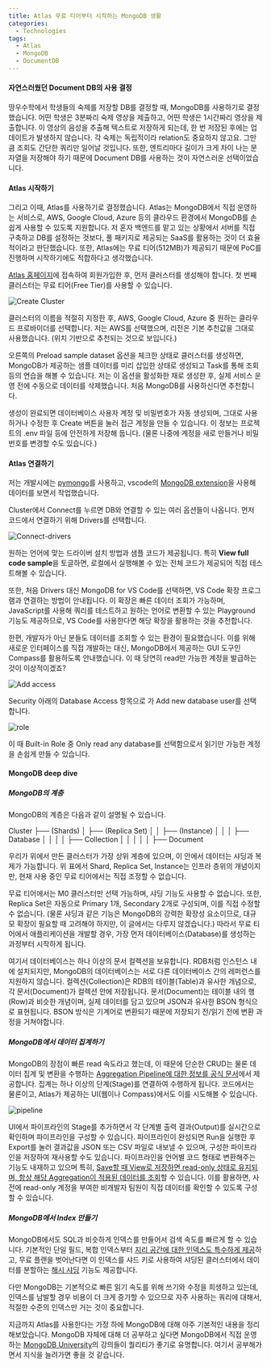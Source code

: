 ```yaml
---
title: Atlas 무료 티어부터 시작하는 MongoDB 생활
categories:
  - Technologies
tags:
  - Atlas
  - MongoDB
  - DocumentDB
---
```


#### 자연스러웠던 Document DB의 사용 결정

땅우수학에서 학생들의 숙제를 저장할 DB를 결정할 때, MongoDB를 사용하기로 결정했습니다. 어떤 학생은 3분짜리 숙제 영상을 제출하고, 어떤 학생은 1시간짜리 영상을 제출합니다. 이 영상의 음성을 추출해 텍스트로 저장하게 되는데, 한 번 저장된 후에는 업데이트가 발생하지 않습니다. 각 숙제는 독립적이라 relation도 중요하지 않고요. 그만큼 조회도 간단한 쿼리만 일어날 것입니다. 또한, 엔트리마다 길이가 크게 차이 나는 문자열을 저장해야 하기 때문에 Document DB를 사용하는 것이 자연스러운 선택이었습니다.

#### Atlas 시작하기

그리고 이때, Atlas를 사용하기로 결정했습니다. Atlas는 MongoDB에서 직접 운영하는 서비스로, AWS, Google Cloud, Azure 등의 클라우드 환경에서 MongoDB를 손쉽게 사용할 수 있도록 지원합니다. 저 혼자 백엔드를 맡고 있는 상황에서 서버를 직접 구축하고 DB를 설정하는 것보다, 풀 패키지로 제공되는 SaaS를 활용하는 것이 더 효율적이라고 판단했습니다. 또한, Atlas에는 무료 티어(512MB)가 제공되기 때문에 PoC를 진행하며 시작하기에도 적합하다고 생각했습니다.

[Atlas 홈페이지](https://cloud.mongodb.com/)에 접속하여 회원가입한 후, 먼저 클러스터를 생성해야 합니다. 첫 번째 클러스터는 무료 티어(Free Tier)를 사용할 수 있습니다.

![Create Cluster](https://github.com/user-attachments/assets/47bb938e-75f1-45ae-a2af-4df8ec336c42)

클러스터의 이름을 적절히 지정한 후, AWS, Google Cloud, Azure 중 원하는 클라우드 프로바이더를 선택합니다. 저는 AWS를 선택했으며, 리전은 기본 추천값을 그대로 사용했습니다. (위치 기반으로 추천되는 것으로 보입니다.)

오른쪽의 Preload sample dataset 옵션을 체크한 상태로 클러스터를 생성하면, MongoDB가 제공하는 샘플 데이터를 미리 삽입한 상태로 생성되고 Task를 통해 조회 등의 연습을 해볼 수 있습니다. 저는 이 옵션을 활성화한 채로 생성한 후, 실제 서비스 운영 전에 수동으로 데이터를 삭제했습니다. 처음 MongoDB를 사용하신다면 추천합니다.

생성이 완료되면 데이터베이스 사용자 계정 및 비밀번호가 자동 생성되며, 그대로 사용하거나 수정한 후 Create 버튼을 눌러 접근 계정을 만들 수 있습니다. 이 정보는 프로젝트의 .env 파일 등에 안전하게 저장해 둡니다. (물론 나중에 계정을 새로 만들거나 비밀번호를 변경할 수도 있습니다.)

#### Atlas 연결하기

저는 개발시에는 [pymongo](https://www.mongodb.com/ko-kr/docs/languages/python/pymongo-driver/current/)를 사용하고, vscode의 [MongoDB extension](https://www.mongodb.com/products/tools/vs-code)을 사용해 데이터를 보면서 작업했습니다. 

Cluster에서 Connect를 누르면 DB와 연결할 수 있는 여러 옵션들이 나옵니다. 먼저 코드에서 연결하기 위해 Drivers를 선택합니다.

![Connect-drivers](https://github.com/user-attachments/assets/b6ba1873-b885-4d05-907b-92a6aa0342be)

원하는 언어에 맞는 드라이버 설치 방법과 샘플 코드가 제공됩니다. 특히 **View full code sample**을 토글하면, 로컬에서 실행해볼 수 있는 전체 코드가 제공되어 직접 테스트해볼 수 있습니다.

또한, 처음 Drivers 대신 MongoDB for VS Code를 선택하면, VS Code 확장 프로그램과 연결하는 방법이 안내됩니다. 이 확장은 빠른 데이터 조회가 가능하며, JavaScript를 사용해 쿼리를 테스트하고 원하는 언어로 변환할 수 있는 Playground 기능도 제공하므로, VS Code를 사용한다면 해당 확장을 활용하는 것을 추천합니다.

한편, 개발자가 아닌 분들도 데이터를 조회할 수 있는 환경이 필요했습니다. 이를 위해 새로운 인터페이스를 직접 개발하는 대신, MongoDB에서 제공하는 GUI 도구인 Compass를 활용하도록 안내했습니다. 이 때 당연히 read만 가능한 계정을 발급하는 것이 이상적이겠죠?

![Add access](https://github.com/user-attachments/assets/1ddc9e38-1833-4a08-9a54-dbadf8d04852)

Security 아래의 Database Access 항목으로 가 Add new database user를 선택합니다.

![role](https://github.com/user-attachments/assets/0455e6b2-ebec-4a2a-ab81-dedefcd27cc5)

이 때 Built-in Role 중 Only read any database를 선택함으로서 읽기만 가능한 계정을 손쉽게 만들 수 있습니다.

#### MongoDB deep dive

##### MongoDB의 계층

MongoDB의 계층은 다음과 같이 설명될 수 있습니다.

Cluster
 ├── (Shards)
 │    ├── (Replica Set)
 │    │    ├── (Instance)
 │    │    │    ├── Database
 │    │    │    │    ├── Collection
 │    │    │    │    │    ├── Document

우리가 위에서 만든 클러스터가 가장 상위 계층에 있으며, 이 안에서 데이터는 샤딩과 복제가 가능합니다. 위 표에서 Shard, Replica Set, Instance는 인프라 층위의 개념이지만, 현재 사용 중인 무료 티어에서는 직접 조정할 수 없습니다.

무료 티어에서는 M0 클러스터만 선택 가능하며, 샤딩 기능도 사용할 수 없습니다. 또한, Replica Set은 자동으로 Primary 1개, Secondary 2개로 구성되며, 이를 직접 수정할 수 없습니다. (물론 샤딩과 같은 기능은 MongoDB의 강력한 확장성 요소이므로, 대규모 확장이 필요할 때 고려해야 하지만, 이 글에서는 다루지 않겠습니다.) 따라서 무료 티어에서 애플리케이션을 개발할 경우, 가장 먼저 데이터베이스(Database)를 생성하는 과정부터 시작하게 됩니다.

여기서 데이터베이스는 하나 이상의 문서 컬렉션을 보유합니다. RDB처럼 인스턴스 내에 설치되지만, MongoDB의 데이터베이스는 서로 다른 데이터베이스 간의 레퍼런스를 지원하지 않습니다. 컬렉션(Collection)은 RDB의 테이블(Table)과 유사한 개념으로, 각 문서(Document)가 컬렉션 안에 저장됩니다. 문서(Document)는 테이블 내의 행(Row)과 비슷한 개념이며, 실제 데이터를 담고 있으며 JSON과 유사한 BSON 형식으로 표현됩니다. BSON 방식은 기계어로 변환되기 때문에 저장되기 전/읽기 전에 변환 과정을 거쳐야합니다.

##### MongoDB에서 데이터 집계하기

MongoDB의 장점이 빠른 read 속도라고 했는데, 이 때문에 단순한 CRUD는 물론 데이터 집계 및 변환을 수행하는 [Aggregation Pipeline에 대한 정보를 공식 문서](https://www.mongodb.com/ko-kr/docs/manual/core/aggregation-pipeline/)에서 제공합니다. 집계는 하나 이상의 단계(Stage)를 연결하여 수행하게 됩니다. 코드에서는 물론이고, Atlas가 제공하는 UI(웹이나 Compass)에서도 이를 시도해볼 수 있습니다. 

![pipeline](https://github.com/user-attachments/assets/ded0e66b-ab9d-47a6-8411-ef705e321ad4)

UI에서 파이프라인의 Stage를 추가하면서 각 단계별 출력 결과(Output)를 실시간으로 확인하며 파이프라인을 구성할 수 있습니다. 파이프라인이 완성되면 Run을 실행한 후 Export를 눌러 결과값을 JSON 또는 CSV 파일로 내보낼 수 있으며, 구성한 파이프라인을 저장하여 재사용할 수도 있습니다. 파이프라인을 언어별 코드 형태로 변환해주는 기능도 내재하고 있으며 특히, [Save할 때 View로 저장하면 read-only 상태로 유지되며, 항상 해당 Aggregation이 적용된 데이터를 조회](https://www.mongodb.com/ko-kr/docs/compass/current/views/)할 수 있습니다. 이를 활용하면, 사전에 read-only 계정을 부여한 비개발자 팀원이 직접 데이터를 확인할 수 있도록 구성할 수 있습니다.

##### MongoDB에서 Index 만들기

MongoDB에서도 SQL과 비슷하게 인덱스를 만들어서 검색 속도를 빠르게 할 수 있습니다. 기본적인 단일 필드, 복합 인덱스부터 [지리 공간에 대한 인덱스도 특수하게 제공](https://www.mongodb.com/ko-kr/docs/manual/core/indexes/index-types/index-geospatial/)하고, 무료 플랜을 벗어난다면 이 인덱스를 샤드 키로 사용하여 샤딩된 클러스터에서 데이터를 분할하는 [해시 샤딩](https://www.mongodb.com/ko-kr/docs/manual/core/hashed-sharding/#std-label-sharding-hashed-sharding) 기능도 제공합니다. 

다만 MongoDB는 기본적으로 빠른 읽기 속도를 위해 쓰기와 수정을 희생하고 있는데, 인덱스를 남발할 경우 비용이 더 크게 증가할 수 있으므로 자주 사용하는 쿼리에 대해서, 적절한 수준의 인덱스만 거는 것이 중요합니다.

지금까지 Atlas를 사용한다는 가정 하에 MongoDB에 대해 아주 기본적인 내용을 정리해보았습니다. MongoDB 자체에 대해 더 공부하고 싶다면 MongoDB에서 직접 운영하는 [MongoDB University](https://learn.mongodb.com/)의 강의들이 퀄리티가 좋기로 유명합니다. 여기서 공부해가면서 지식을 늘려가면 좋을 것 같습니다.
